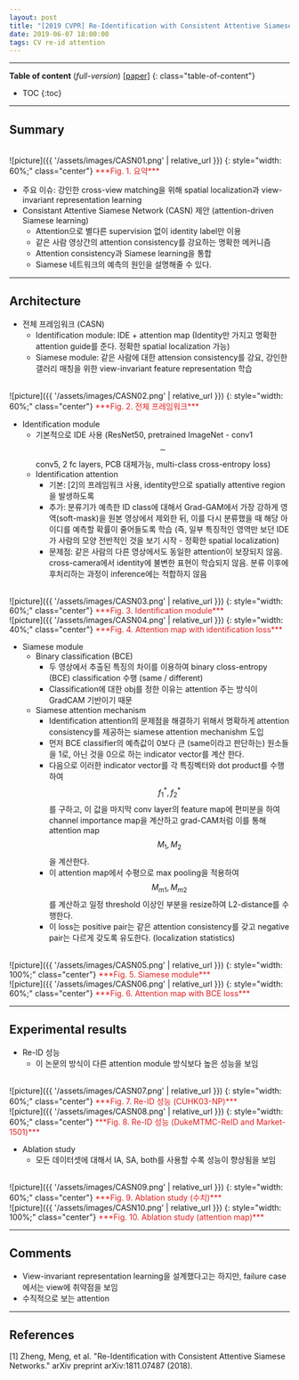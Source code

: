 ```yaml
---
layout: post
title: "[2019 CVPR] Re-Identification with Consistent Attentive Siamese Networks (*incomplete*)"
date: 2019-06-07 18:00:00
tags: CV re-id attention 
---
```


<!--more-->

---

**Table of content** (*full-version*)
[[paper]](https://arxiv.org/pdf/1811.07487.pdf)
{: class="table-of-content"}
* TOC
{:toc}

---

## Summary


<br/>
![picture]({{ '/assets/images/CASN01.png' | relative_url }})
{: style="width: 60%;" class="center"}
<span style="color: #e01f1f;">***Fig. 1. 요약***</span>

- 주요 이슈: 강인한 cross-view matching을 위해 spatial localization과 view-invariant representation learning
- Consistant Attentive Siamese Network (CASN) 제안 (attention-driven Siamese learning)
  - Attention으로 별다른 supervision 없이 identity label만 이용
  - 같은 사람 영상간의 attention consistency를 강요하는 명확한 메커니즘
  - Attention consistency과 Siamese learning을 통합
  - Siamese 네트워크의 예측의 원인을 설명해줄 수 있다.

---

## Architecture

- 전체 프레임워크 (CASN)
  - Identification module: IDE + attention map (Identity만 가지고 명확한 attention guide를 준다. 정확한 spatial localization 가능)
  - Siamese module: 같은 사람에 대한 attension consistency를 강요, 강인한 갤러리 매칭을 위한 view-invariant feature representation 학습


<br/>
![picture]({{ '/assets/images/CASN02.png' | relative_url }})
{: style="width: 60%;" class="center"}
<span style="color: #e01f1f;">***Fig. 2. 전체 프레임워크***</span>

- Identification module
  - 기본적으로 IDE 사용 (ResNet50, pretrained ImageNet - conv1$$\sim$$conv5, 2 fc layers, PCB 대체가능, multi-class cross-entropy loss)
  - Identification attention
    - 기본: [2]의 프레임워크 사용, identity만으로 spatially attentive region을 발생하도록
    - 추가: 분류기가 예측한 ID class에 대해서 Grad-GAM에서 가장 강하게 영역(soft-mask)을 원본 영상에서 제외한 뒤, 이를 다시 분류했을 때 해당 아이디를 예측할 확률이 줄어들도록 학습 (즉, 일부 특징적인 영역만 보던 IDE가 사람의 모양 전반적인 것을 보기 시작 - 정확한 spatial localization)
    - 문제점: 같은 사람의 다른 영상에서도 동일한 attention이 보장되지 않음. cross-camera에서 identity에 불변한 표현이 학습되지 않음. 분류 이후에 후처리하는 과정이 inference에는 적합하지 않음

<br/>
![picture]({{ '/assets/images/CASN03.png' | relative_url }})
{: style="width: 60%;" class="center"}
<span style="color: #e01f1f;">***Fig. 3. Identification module***</span>

<br/>
![picture]({{ '/assets/images/CASN04.png' | relative_url }})
{: style="width: 40%;" class="center"}
<span style="color: #e01f1f;">***Fig. 4. Attention map with identification loss***</span>

- Siamese module
  - Binary classification (BCE)
    - 두 영상에서 추출된 특징의 차이를 이용하여 binary closs-entropy (BCE) classification 수행 (same / different)
    - Classification에 대한 obj를 정한 이유는 attention 주는 방식이 GradCAM 기반이기 때문
  - Siamese attention mechanism
    - Identification attention의 문제점을 해결하기 위해서 명확하게 attention consistency를 제공하는 siamese attention mechanishm 도입
    - 먼저 BCE classifier의 예측값이 0보다 큰 (same이라고 판단하는) 원소들을 1로, 아닌 것을 0으로 하는 indicator vector를 계산 한다.
    - 다음으로 이러한 indicator vector를 각 특징벡터와 dot product를 수행 하여 $$f^*_1, f^*_2$$를 구하고, 이 값을 마지막 conv layer의 feature map에 편미분을 하여 channel importance map을 계산하고 grad-CAM처럼 이를 통해 attention map $$M_1, M_2$$ 을 계산한다. 
    - 이 attention map에서 수평으로 max pooling을 적용하여 $$M_{m1}, M_{m2}$$를 계산하고 일정 threshold 이상인 부분을 resize하여 L2-distance를 수행한다. 
    - 이 loss는 positive pair는 같은 attention consistency를 갖고 negative pair는 다르게 갖도록 유도한다. (localization statistics)


<br/>
![picture]({{ '/assets/images/CASN05.png' | relative_url }})
{: style="width: 100%;" class="center"}
<span style="color: #e01f1f;">***Fig. 5. Siamese module***</span>


<br/>
![picture]({{ '/assets/images/CASN06.png' | relative_url }})
{: style="width: 60%;" class="center"}
<span style="color: #e01f1f;">***Fig. 6. Attention map with BCE loss***</span>




---
  
## Experimental results

- Re-ID 성능
  - 이 논문의 방식이 다른 attention module 방식보다 높은 성능을 보임

<br/>
![picture]({{ '/assets/images/CASN07.png' | relative_url }})
{: style="width: 60%;" class="center"}
<span style="color: #e01f1f;">***Fig. 7. Re-ID 성능 (CUHK03-NP)***</span>


<br/>
![picture]({{ '/assets/images/CASN08.png' | relative_url }})
{: style="width: 60%;" class="center"}
<span style="color: #e01f1f;">***Fig. 8. Re-ID 성능 (DukeMTMC-ReID and Market-1501)***</span>

- Ablation study
  - 모든 데이터셋에 대해서 IA, SA, both를 사용할 수록 성능이 향상됨을 보임
  
<br/>
![picture]({{ '/assets/images/CASN09.png' | relative_url }})
{: style="width: 60%;" class="center"}
<span style="color: #e01f1f;">***Fig. 9. Ablation study (수치)***</span>


<br/>
![picture]({{ '/assets/images/CASN10.png' | relative_url }})
{: style="width: 100%;" class="center"}
<span style="color: #e01f1f;">***Fig. 10. Ablation study (attention map)***</span>



---

## Comments

- View-invariant representation learning을 설계했다고는 하지만, failure case에서는 view에 취약점을 보임
- 수직적으로 보는 attention

---

## References

[1] Zheng, Meng, et al. "Re-Identification with Consistent Attentive Siamese Networks." arXiv preprint arXiv:1811.07487 (2018).
